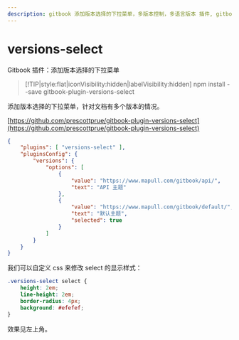 ```yaml
---
description: gitbook 添加版本选择的下拉菜单，多版本控制，多语言版本 插件, gitbook-plugin-versions-select 使用教程
---
```

# versions-select

Gitbook 插件：添加版本选择的下拉菜单

> [!TIP|style:flat|iconVisibility:hidden|labelVisibility:hidden]
> npm install --save gitbook-plugin-versions-select

添加版本选择的下拉菜单，针对文档有多个版本的情况。

[https://github.com/prescottprue/gitbook-plugin-versions-select](https://github.com/prescottprue/gitbook-plugin-versions-select)

```json
{
    "plugins": [ "versions-select" ],
    "pluginsConfig": {
        "versions": {
            "options": [
                {
                    "value": "https://www.mapull.com/gitbook/api/",
                    "text": "API 主题"
                },
                {
                    "value": "https://www.mapull.com/gitbook/default/",
                    "text": "默认主题",
                    "selected": true
                }
            ]
        }
    }
}
```

我们可以自定义 css 来修改 select 的显示样式：

```css
.versions-select select {
    height: 2em;
    line-height: 2em;
    border-radius: 4px;
    background: #efefef;
}
```
效果见左上角。